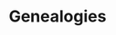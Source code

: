---
ee_id: '63'
site: '1'
type: '2'
url: 2008-074-genealogies
title: Genealogies
year: '2008'
display_year: '2008'
medium: Pen on paper
dims:
pitch: "​A drawing of my influences."
ps: Part of the Genealogies project at the <a title="" href="http://www.lux.org.uk/blog/genealogies-cory-arcangel">Lux</a>
  Center in the UK. It may not seem it, but it is actually pretty accurate cause for
  some reason I took this really seriously (ps – made bfr Tiger Woods scandal). So
  if u ever wondered,………
live_url:
related:
youtube:
related_code:
imgs: 2008_074_Genealogies_Full_Database_IH.jpg
subheading:
download:
add_credit:
commission:
layout: things-i-made
---